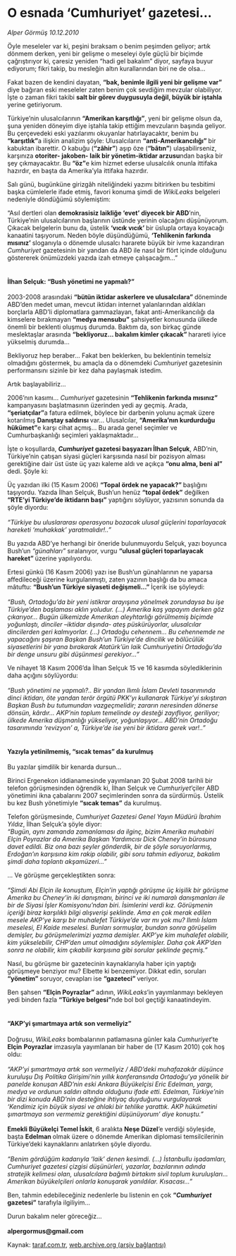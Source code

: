 # O esnada ‘Cumhuriyet’ gazetesi...

*Alper Görmüş 10.12.2010*

<div class="yazi"><p>Öyle meseleler var ki, peşini bıraksam o benim peşimden geliyor; artık dönmem derken, yeni bir gelişme o meseleyi öyle güçlü bir biçimde çağrıştırıyor ki, çaresiz yeniden “hadi gel bakalım” diyor, sayfaya buyur ediyorum; fikri takip, bu mesleğin altın kurallarından biri ne de olsa... </p>
<p>Fakat bazen de kendini dayatan, <b>“bak, benimle ilgili yeni bir gelişme var” </b>diye bağıran eski meseleler zaten benim çok sevdiğim mevzular olabiliyor. İşte o zaman fikri takibi <b>salt bir görev duygusuyla değil, büyük bir iştahla</b> yerine getiriyorum. </p>
<p>Türkiye’nin ulusalcılarının <b>“Amerikan karşıtlığı”</b>, yeni bir gelişme olsun da, şuna yeniden döneyim diye iştahla takip ettiğim mevzuların başında geliyor. Bu çerçevedeki eski yazılarımı okuyanlar hatırlayacaktır, benim bu <b>“karşıtlık”</b>a ilişkin analizim şöyle: Ulusalcıların <b>“anti-Amerikancılığı” </b>bir kabuktan ibarettir. O kabuğu (<b>“zâhir”</b>) aşıp öze (<b>“bâtın”</b>) ulaşabilirseniz, karşınıza <b>otoriter- jakoben- laik bir yönetim-iktidar arzusu</b>ndan başka bir şey çıkmayacaktır. Bu <b>“öz”</b>e kim hizmet ederse ulusalcılık onunla ittifaka hazırdır, en başta da Amerika’yla ittifaka hazırdır. </p>
<p>Salı günü, bugünküne girizgâh niteliğindeki yazımı bitirirken bu tesbitimi başka cümlelerle ifade etmiş, favori konuma şimdi de <i>WikiLeaks</i> belgeleri nedeniyle döndüğümü söylemiştim: </p>
<p>“Asıl dertleri olan <b>demokrasisiz laikliğe ‘evet’ diyecek bir ABD</b>’nin, Türkiye’nin ulusalcılarının başlarının üstünde yerinin olacağını düşünüyorum. Çıkacak belgelerin bunu da, üstelik <b>‘vıcık vıcık’ </b>bir üslupla ortaya koyacağı kanaatini taşıyorum. Neden böyle düşündüğümü, <b>‘Tehlikenin farkında mısınız’ </b>sloganıyla o dönemde ulusalcı hararete büyük bir ivme kazandıran <i>Cumhuriyet</i> gazetesinin bir yandan da ABD ile nasıl bir flört içinde olduğunu göstererek önümüzdeki yazıda izah etmeye çalışacağım...”</p>
<h4><br/>İlhan Selçuk: “Bush yönetimi ne yapmalı?”</h4>
<p>2003-2008 arasındaki <b>“bütün iktidar askerlere ve ulusalcılara” </b>döneminde ABD’den medet uman, mevcut iktidarı internet yalanlarından aldıkları borçlarla ABD’li diplomatlara gammazlayan, fakat anti-Amerikancılığı da kimselere bırakmayan <b>“medya mensubu” </b>şahsiyetler konusunda ülkede önemli bir beklenti oluşmuş durumda. Baktım da, son birkaç günde meslektaşlar arasında <b>“bekliyoruz... bakalım kimler çıkacak” </b>harareti iyice yükselmiş durumda...</p>
<p>Bekliyoruz hep beraber... Fakat ben beklerken, bu beklentinin temelsiz olmadığını göstermek, bu amaçla da o dönemdeki <i>Cumhuriyet </i>gazetesinin performansını sizinle bir kez daha paylaşmak istedim.</p>
<p>Artık başlayabiliriz... </p>
<p>2006’nın kasımı... <i>Cumhuriyet </i>gazetesinin <b>“Tehlikenin farkında mısınız”</b> kampanyasını başlatmasının üzerinden yedi ay geçmiş. Arada, <b>“şeriatçılar”</b>a fatura edilmek, böylece bir darbenin yolunu açmak üzere kotarılmış <b>Danıştay saldırısı </b>var... Ulusalcılar, <b>“Amerika’nın kurdurduğu hükümet”</b>e karşı cihat açmış... Bu arada genel seçimler ve Cumhurbaşkanlığı seçimleri yaklaşmaktadır... </p>
<p>İşte o koşullarda, <b><i>Cumhuriyet </i>gazetesi başyazarı İlhan Selçuk</b>, ABD’nin, Türkiye’nin çatışan siyasi güçleri karşısında nasıl bir pozisyon alması gerektiğine dair üst üste üç yazı kaleme aldı ve açıkça <b>“onu alma, beni al”</b> dedi. Şöyle ki:</p>
<p>Üç yazıdan ilki (15 Kasım 2006) <b>“Topal ördek ne yapacak?” </b>başlığını taşıyordu. Yazıda İlhan Selçuk, Bush’un henüz <b>“topal ördek”</b> değilken <b>“RTE’yi Türkiye’de iktidarın başı”</b> yaptığını söylüyor, yazısının sonunda da şöyle diyordu: <br/><br/><i>“Türkiye bu uluslararası operasyonu bozacak ulusal güçlerini toparlayacak hareketi ‘muhakkak’ yaratmalıdır!..”</i></p>
<p>Bu yazıda ABD’ye herhangi bir öneride bulunmuyordu Selçuk, yazı boyunca Bush’un <i>“günahları”</i> sıralanıyor, vurgu <b>“ulusal güçleri toparlayacak hareket” </b>üzerine yapılıyordu.</p>
<p>Ertesi günkü (16 Kasım 2006) yazı ise Bush’un günahlarının ne yaparsa affedileceği üzerine kurgulanmıştı, zaten yazının başlığı da bu amaca mâtuftu: <b>“Bush’un Türkiye siyaseti değişmeli...” </b>İçerik ise şöyleydi:<br/><br/><i>“Bush, Ortadoğu’da bir yeni istikrar arayışına yönelmek zorundaysa bu işe Türkiye’den başlaması aklın yoludur. (...) Amerika kaş yapayım derken göz çıkarıyor... Bugün ülkemizde Amerikan aleyhtarlığı görülmemiş biçimde yoğunlaştı, dinciler –iktidar dışında- ateş püskürüyorlar, ulusalcılar dincilerden geri kalmıyorlar. (...) Ortadoğu cehennem... Bu cehennemde ne yapacağını şaşıran Başkan Bush’un Türkiye’de dincilik ve bölücülük siyasetlerini bir yana bırakarak Atatürk’ün laik Cumhuriyetini Ortadoğu’da bir denge unsuru gibi düşünmesi gerekiyor...”</i></p>
<p>Ve nihayet 18 Kasım 2006’da İlhan Selçuk 15 ve 16 kasımda söylediklerinin daha açığını söylüyordu:<br/><br/><i>“Bush yönetimi ne yapmalı?.. Bir yandan Ilımlı İslam Devleti tasarımında dinci iktidarı, öte yandan terör örgütü PKK’yı kullanarak Türkiye’yi sıkıştıran Başkan Bush bu tutumundan vazgeçmelidir; zararın neresinden dönerse dönsün, kârdır... AKP’nin toplum temelinde oy desteği zayıflıyor, geriliyor; ülkede Amerika düşmanlığı yükseliyor, yoğunlaşıyor... ABD’nin Ortadoğu tasarımında ‘revizyon’ a, Türkiye’de ise yeni bir iktidara gerek var!..” </i></p>
<h4><br/>Yazıyla yetinilmemiş, “sıcak temas” da kurulmuş</h4>
<p>Bu yazılar şimdilik bir kenarda dursun... </p>
<p>Birinci Ergenekon iddianamesinde yayımlanan 20 Şubat 2008 tarihli bir telefon görüşmesinden öğrendik ki, İlhan Selçuk ve <i>Cumhuriyet</i>’çiler ABD yönetimini ikna çabalarını 2007 seçimlerinden sonra da sürdürmüş. Üstelik bu kez Bush yönetimiyle <b>“sıcak temas”</b> da kurulmuş. </p>
<p>Telefon görüşmesinde, <i>Cumhuriyet Gazetesi Genel Yayın Müdürü İbrahim Yıldız</i>, İlhan Selçuk’a şöyle diyor: <br/><i>“Bugün, aynı zamanda zamanlaması da ilginç, bizim Amerika muhabiri Elçin Poyrazlar da Amerika Başkan Yardımcısı Dick Cheney’in bürosuna davet edildi. Biz ona bazı şeyler gönderdik, bir de şöyle soruyorlarmış, Erdoğan’ın karşısına kim rakip olabilir, gibi soru tahmin ediyoruz, bakalım şimdi daha toplantı akşamüzeri...” </i></p>
<p>... Ve görüşme gerçekleştikten sonra:<br/><br/><i>“Şimdi Abi Elçin ile konuştum, Elçin’in yaptığı görüşme üç kişilik bir görüşme Amerika bu Cheney’in iki danışmanı, birinci ve iki numaralı danışmanları ile bir de Siyasi İşler Komisyonu’ndan biri. İsimlerini verdi kız. Görüşmenin içeriği biraz karşılıklı bilgi alışverişi şeklinde. Ama en çok merak edilen mesele AKP’ye karşı bir muhalefet Türkiye’de var mı yok mu? Ilımlı İslam meselesi, El Kaide meselesi. Bunları sormuşlar, bundan sonra görüşelim demişler, bu görüşmelerimizi yazma demişler. AKP’ye kim muhalefet olabilir, kim yükselebilir, CHP’den umut olmadığını söylemişler. Daha çok AKP’den sonra ne olabilir, kim çıkabilir karşısına gibi sorular şeklinde geçmiş.”</i></p>
<p>Nasıl, bu görüşme bir gazetecinin kaynaklarıyla haber için yaptığı görüşmeye benziyor mu? Elbette ki benzemiyor. Dikkat edin, soruları <b>“yönetim” </b>soruyor, cevapları ise <b>“gazeteci” </b>veriyor.</p>
<p>Ben şahsen <b>“Elçin Poyrazlar”</b> adının, <i>WikiLeaks</i>’in yayımlanmayı bekleyen yedi binden fazla <b>“Türkiye belgesi”</b>nde bol bol geçtiği kanaatindeyim. </p>
<h4><br/>“AKP’yi şımartmaya artık son vermeliyiz”</h4>
<p>Doğrusu, <i>WikiLeaks</i> bombalarının patlamasına günler kala <i>Cumhuriyet</i>’te <b>Elçin</b> <b>Poyrazlar</b> imzasıyla yayımlanan bir haber de (17 Kasım 2010) çok hoş oldu:<br/><br/><i>“AKP’yi şımartmaya artık son vermeliyiz / ABD’deki muhafazakâr düşünce kuruluşu Dış Politika Girişimi’nin yıllık konferansında Ortadoğu’ya yönelik bir panelde konuşan ABD’nin eski Ankara Büyükelçisi Eric Edelman, yargı, medya ve ordunun saldırı altında olduğunu ifade etti. Edelman, Türkiye’nin bir dizi konuda ABD’nin desteğine ihtiyaç duyduğunu vurgulayarak ‘Kendimiz için büyük siyasi ve ahlaki bir tehlike yarattık. AKP hükümetini şımartmaya son vermemiz gerektiğini düşünüyorum’ diye konuştu.” <br/><br/></i><b>Emekli Büyükelçi Temel İskit</b>, 6 aralıkta <b>Neşe Düzel</b>’e verdiği söyleşide, başta <b>Edelman </b>olmak üzere o dönemde Amerikan diplomasi temsilcilerinin Türkiye’deki kaynaklarını anlatırken şöyle diyordu.<br/><br/><i>“Benim gördüğüm kadarıyla ‘laik’ denen kesimdi. (...) İstanbullu işadamları, Cumhuriyet gazetesi çizgisi düşünürleri, yazarlar, bazılarının adında stratejik kelimesi olan, ulusalcılara bağımlı birtakım sivil toplum kuruluşları... Amerikan büyükelçileri onlarla konuşarak yanıldılar. Kısacası...”</i></p>
<p>Ben, tahmin edebileceğiniz nedenlerle bu listenin en çok <b>“<i>Cumhuriyet </i>gazetesi”</b> tarafıyla ilgiliyim...</p>
<p>Durun bakalım neler göreceğiz...<br/><br/><b>alpergormus@gmail.com</b></p></div>

Kaynak: [taraf.com.tr](http://www.taraf.com.tr:80/alper-gormus/makale-o-esnada-cumhuriyet-gazetesi.htm), [web.archive.org (arşiv bağlantısı)](http://web.archive.org/web/20101211230842/http://www.taraf.com.tr:80/alper-gormus/makale-o-esnada-cumhuriyet-gazetesi.htm)
